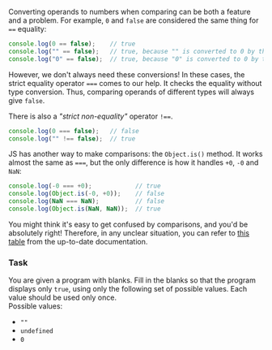 Converting operands to numbers when comparing can be both a feature and a problem. 
For example, `0` and `false` are considered the same thing for `==` equality:

```javascript
console.log(0 == false);    // true
console.log("" == false);   // true, because "" is converted to 0 by the == operator
console.log("0" == false);  // true, because "0" is converted to 0 by the == operator
```

However, we don't always need these conversions! 
In these cases, the strict equality operator `===` comes to our help. 
It checks the equality without type conversion. Thus, comparing operands of different types will always give `false`.

There is also a _"strict non-equality"_ operator `!==`.

```javascript
console.log(0 === false);   // false
console.log("" !== false);  // true
```

JS has another way to make comparisons: the `Object.is()` method.
It works almost the same as `===`, but the only difference is how it handles `+0`, `-0` and `NaN`:

```javascript
console.log(-0 === +0);            // true
console.log(Object.is(-0, +0));    // false
console.log(NaN === NaN);          // false
console.log(Object.is(NaN, NaN));  // true
```

You might think it's easy to get confused by comparisons, and you'd be absolutely right! 
Therefore, in any unclear situation, you can refer to [this table](https://developer.mozilla.org/en-US/docs/Web/JavaScript/Equality_comparisons_and_sameness#comparing_equality_methods) from the up-to-date documentation.

### Task
You are given a program with blanks. Fill in the blanks so that the program displays only `true`, using only the following set of possible values.
Each value should be used only once.  
Possible values:
- `""`
- `undefined`
- `0`
